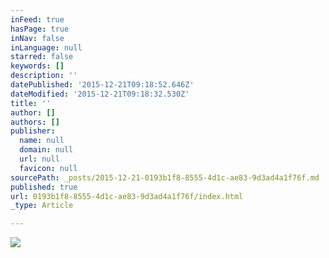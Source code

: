 ```yaml
---
inFeed: true
hasPage: true
inNav: false
inLanguage: null
starred: false
keywords: []
description: ''
datePublished: '2015-12-21T09:18:52.646Z'
dateModified: '2015-12-21T09:18:32.530Z'
title: ''
author: []
authors: []
publisher:
  name: null
  domain: null
  url: null
  favicon: null
sourcePath: _posts/2015-12-21-0193b1f8-8555-4d1c-ae83-9d3ad4a1f76f.md
published: true
url: 0193b1f8-8555-4d1c-ae83-9d3ad4a1f76f/index.html
_type: Article

---
```

![](https://the-grid-user-content.s3-us-west-2.amazonaws.com/fe817da2-cd6a-4367-a757-06a03deb73d9.jpg)